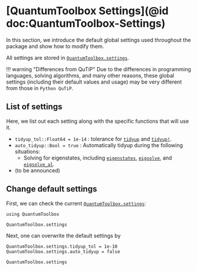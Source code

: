 # [QuantumToolbox Settings](@id doc:QuantumToolbox-Settings)

In this section, we introduce the default global settings used throughout the package and show how to modify them.

All settings are stored in [`QuantumToolbox.settings`](@ref).

!!! warning "Differences from QuTiP"
    Due to the differences in programming languages, solving algorithms, and many other reasons, these global settings (including their default values and usage) may be very different from those in `Python QuTiP`.

## List of settings

Here, we list out each setting along with the specific functions that will use it.

- `tidyup_tol::Float64 = 1e-14` : tolerance for [`tidyup`](@ref) and [`tidyup!`](@ref).
- `auto_tidyup::Bool = true` : Automatically tidyup during the following situations:
    * Solving for eigenstates, including [`eigenstates`](@ref), [`eigsolve`](@ref), and [`eigsolve_al`](@ref).
- (to be announced)

## Change default settings

First, we can check the current [`QuantumToolbox.settings`](@ref):

```@example settings
using QuantumToolbox

QuantumToolbox.settings
```

Next, one can overwrite the default settings by

```@example settings
QuantumToolbox.settings.tidyup_tol = 1e-10
QuantumToolbox.settings.auto_tidyup = false

QuantumToolbox.settings
```